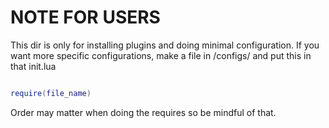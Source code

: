 # NOTE FOR USERS

This dir is only for installing plugins and doing minimal configuration.
If you want more specific configurations, make a file in /configs/ and put this in that init.lua

```lua

require(file_name)

```

Order may matter when doing the requires so be mindful of that.

